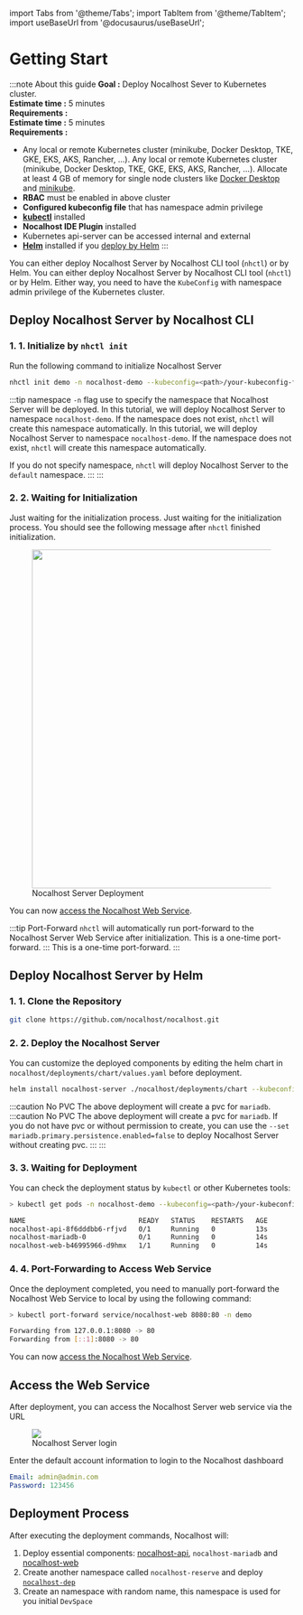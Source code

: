 import Tabs from '@theme/Tabs';
import TabItem from '@theme/TabItem';
import useBaseUrl from '@docusaurus/useBaseUrl';

# Getting Start

:::note About this guide 
**Goal :** Deploy Nocalhost Sever to Kubernetes cluster. <br /> **Estimate time :** 5 minutes <br /> **Requirements :** <br /> **Estimate time :** 5 minutes <br /> **Requirements :**

- Any local or remote Kubernetes cluster (minikube, Docker Desktop, TKE, GKE, EKS, AKS, Rancher, ...). Any local or remote Kubernetes cluster (minikube, Docker Desktop, TKE, GKE, EKS, AKS, Rancher, ...). Allocate at least 4 GB of memory for single node clusters like [Docker Desktop](https://docs.docker.com/docker-for-mac/kubernetes/) and [minikube](https://minikube.sigs.k8s.io/docs/start/).
- **RBAC** must be enabled in above cluster
- **Configured kubeconfig file** that has namespace admin privilege
- **[kubectl](https://kubernetes.io/docs/tasks/tools/)** installed
- **Nocalhost IDE Plugin** installed
- Kubernetes api-server can be accessed internal and external
- **[Helm](https://helm.sh/docs/intro/install/)** installed if you [deploy by Helm](#deploy-by-helm) 
:::

You can either deploy Nocalhost Server by Nocalhost CLI tool (`nhctl`) or by Helm. You can either deploy Nocalhost Server by Nocalhost CLI tool (`nhctl`) or by Helm. Either way, you need to have the `KubeConfig` with namespace admin privilege of the Kubernetes cluster.

## Deploy Nocalhost Server by Nocalhost CLI

### 1. 1. Initialize by `nhctl init`

Run the following command to initialize Nocalhost Server

```bash 
nhctl init demo -n nocalhost-demo --kubeconfig=<path>/your-kubeconfig-file
```

:::tip namespace `-n` flag use to specify the namespace that Nocalhost Server will be deployed. In this tutorial, we will deploy Nocalhost Server to namespace `nocalhost-demo`. If the namespace does not exist, `nhctl` will create this namespace automatically. In this tutorial, we will deploy Nocalhost Server to namespace `nocalhost-demo`. If the namespace does not exist, `nhctl` will create this namespace automatically.

If you do not specify namespace, `nhctl` will deploy Nocalhost Server to the `default` namespace. ::: :::

### 2. 2. Waiting for Initialization

Just waiting for the initialization process. Just waiting for the initialization process. You should see the following message after `nhctl` finished initialization.

<figure className="img-frame">
  <img className="gif-img" src={useBaseUrl('/img/server/server-deployed.png')} width="600"/>
  <figcaption>Nocalhost Server Deployment</figcaption>
</figure>

You can now [access the Nocalhost Web Service](#access-the-web-service).

:::tip Port-Forward `nhctl` will automatically run port-forward to the Nocalhost Server Web Service after initialization. This is a one-time port-forward. ::: This is a one-time port-forward. :::

## Deploy Nocalhost Server by Helm

### 1. 1. Clone the Repository

```bash
git clone https://github.com/nocalhost/nocalhost.git
```

### 2. 2. Deploy the Nocalhost Server

You can customize the deployed components by editing the helm chart in `nocalhost/deployments/chart/values.yaml` before deployment.

```bash
helm install nocalhost-server ./nocalhost/deployments/chart --kubeconfig=<path>/your-kubeconfig-file -n nocalhost-demo
```

:::caution No PVC The above deployment will create a pvc for `mariadb`. :::caution No PVC The above deployment will create a pvc for `mariadb`. If you do not have pvc or without permission to create, you can use the `--set mariadb.primary.persistence.enabled=false` to deploy Nocalhost Server without creating pvc. ::: :::

### 3. 3. Waiting for Deployment

You can check the deployment status by `kubectl` or other Kubernetes tools:

```bash
> kubectl get pods -n nocalhost-demo --kubeconfig=<path>/your-kubeconfig-file

NAME                            READY   STATUS    RESTARTS   AGE
nocalhost-api-8f6dddbb6-rfjvd   0/1     Running   0          13s
nocalhost-mariadb-0             0/1     Running   0          14s
nocalhost-web-b46995966-d9hmx   1/1     Running   0          14s
```

### 4. 4. Port-Forwarding to Access Web Service
Once the deployment completed, you need to manually port-forward the Nocalhost Web Service to local by using the following command:

```bash
> kubectl port-forward service/nocalhost-web 8080:80 -n demo   

Forwarding from 127.0.0.1:8080 -> 80
Forwarding from [::1]:8080 -> 80
```

You can now [access the Nocalhost Web Service](#access-the-web-service).

## Access the Web Service

After deployment, you can access the Nocalhost Server web service via the URL

<figure className="img-frame">
  <img className="gif-img" src={useBaseUrl('/img/server/server-login.jpg')} />
  <figcaption>Nocalhost Server login</figcaption>
</figure>

Enter the default account information to login to the Nocalhost dashboard

```yaml title="Username and Password to access web service"
Email: admin@admin.com
Password: 123456
```

## Deployment Process

After executing the deployment commands, Nocalhost will:

1. Deploy essential components: [nocalhost-api](./server-overview#nocalhost-api), `nocalhost-mariadb` and [nocalhost-web](./server-overview#nocalhost-web)
2. Create another namespace called `nocalhost-reserve` and deploy [`nocalhost-dep`](./nh-dep)
3. Create an namespace with random name, this namespace is used for you initial `DevSpace`


